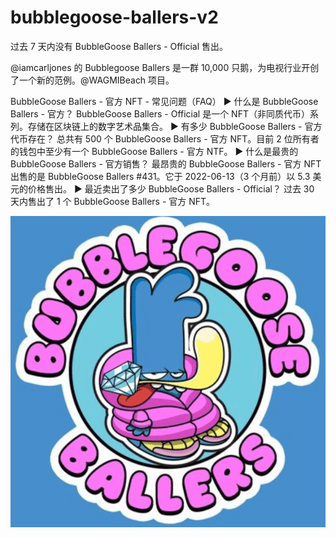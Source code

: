 # bubblegoose-ballers-v2

过去 7 天内没有 BubbleGoose Ballers - Official 售出。

@iamcarljones 的 Bubblegoose Ballers 是一群 10,000 只鹅，为电视行业开创了一个新的范例。@WAGMIBeach 项目。

BubbleGoose Ballers - 官方 NFT - 常见问题（FAQ）
▶ 什么是 BubbleGoose Ballers - 官方？
BubbleGoose Ballers - Official 是一个 NFT（非同质代币）系列。存储在区块链上的数字艺术品集合。
▶ 有多少 BubbleGoose Ballers - 官方代币存在？
总共有 500 个 BubbleGoose Ballers - 官方 NFT。目前 2 位所有者的钱包中至少有一个 BubbleGoose Ballers - 官方 NTF。
▶ 什么是最贵的 BubbleGoose Ballers - 官方销售？
最昂贵的 BubbleGoose Ballers - 官方 NFT 出售的是 BubbleGoose Ballers #431。它于 2022-06-13（3 个月前）以 5.3 美元的价格售出。
▶ 最近卖出了多少 BubbleGoose Ballers - Official？
过去 30 天内售出了 1 个 BubbleGoose Ballers - 官方 NFT。

![NFT](微信截图_20220902144634.png)
